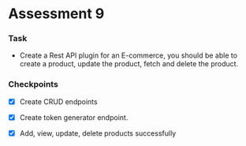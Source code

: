 
# Assessment 9

### Task
- Create a Rest API plugin for an E-commerce, you should be able to create a product, update the product, fetch and delete the product.

### Checkpoints

- [x] Create CRUD endpoints
- [x] Create token generator endpoint.
- [x] Add, view, update, delete products successfully


